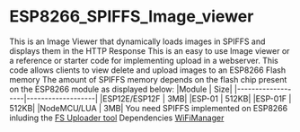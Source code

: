 # ESP8266_SPIFFS_Image_viewer
This is an Image Viewer that dynamically loads images in SPIFFS and displays them in the HTTP Response
This is an easy to use Image viewer or a reference or starter code for implementing upload in a webserver.
This code allows clients to view delete and upload images to an ESP8266 Flash memory
The amount of SPIFFS memory depends on the flash chip present on the ESP8266 module as displayed below:
|Module             |               Size|
|-------------------|-------------------|
|ESP12E/ESP12F      |               3MB|
|ESP-01             |               512KB|
|ESP-01F            |               512KB|
|NodeMCU/LUA        |               3MB|
You need SPIFFS implemented on ESP8266 inluding the [FS Uploader tool](https://randomnerdtutorials.com/install-esp8266-filesystem-uploader-arduino-ide/)
Dependencies
[WiFiManager](https://github.com/tzapu/WiFiManager)
